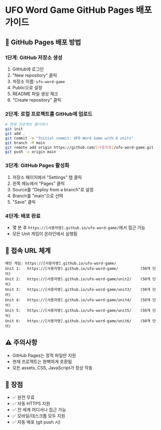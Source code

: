 # UFO Word Game GitHub Pages 배포 가이드

## 🚀 GitHub Pages 배포 방법

### **1단계: GitHub 저장소 생성**
1. GitHub에 로그인
2. "New repository" 클릭
3. 저장소 이름: `ufo-word-game`
4. Public으로 설정
5. README 파일 생성 체크
6. "Create repository" 클릭

### **2단계: 로컬 프로젝트를 GitHub에 업로드**
```bash
# 현재 프로젝트 폴더에서
git init
git add .
git commit -m "Initial commit: UFO Word Game with 6 units"
git branch -M main
git remote add origin https://github.com/[사용자명]/ufo-word-game.git
git push -u origin main
```

### **3단계: GitHub Pages 활성화**
1. 저장소 페이지에서 "Settings" 탭 클릭
2. 왼쪽 메뉴에서 "Pages" 클릭
3. Source를 "Deploy from a branch"로 설정
4. Branch를 "main"으로 선택
5. "Save" 클릭

### **4단계: 배포 완료**
- 몇 분 후 `https://[사용자명].github.io/ufo-word-game/`에서 접근 가능
- 모든 Unit 게임이 온라인에서 실행됨

## 📱 **접속 URL 체계**
```
메인 게임: https://[사용자명].github.io/ufo-word-game/
Unit 1:   https://[사용자명].github.io/ufo-word-game/          (50개 단어)
Unit 2:   https://[사용자명].github.io/ufo-word-game/unit2/    (50개 단어)
Unit 3:   https://[사용자명].github.io/ufo-word-game/unit3/    (50개 단어)
Unit 4:   https://[사용자명].github.io/ufo-word-game/unit4/    (50개 단어)
Unit 5:   https://[사용자명].github.io/ufo-word-game/unit5/    (50개 단어)
Unit 6:   https://[사용자명].github.io/ufo-word-game/unit6/    (50개 단어)
```

## ⚠️ **주의사항**
- GitHub Pages는 정적 파일만 지원
- 현재 프로젝트는 완벽하게 호환됨
- 모든 assets, CSS, JavaScript가 정상 작동

## 🎯 **장점**
- ✅ 완전 무료
- ✅ 자동 HTTPS 지원
- ✅ 전 세계 어디서나 접근 가능
- ✅ 모바일/데스크톱 모두 지원
- ✅ 자동 배포 (git push 시)

